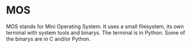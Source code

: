 # MOS
MOS stands for Mini Operating System. It uses a small filesystem, its own terminal with system tools and binarys. The terminal is in Python. Some of the binarys are in C and/or Python.
